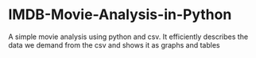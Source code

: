 # IMDB-Movie-Analysis-in-Python
A simple movie analysis using python and csv. It efficiently describes the data we demand from the csv and shows it as graphs and tables
